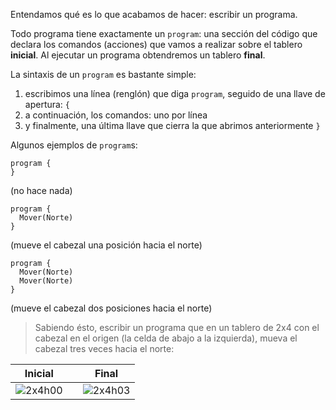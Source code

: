 Entendamos qué es lo que acabamos de hacer: escribir un programa.

Todo programa tiene exactamente un `program`: una sección del código que declara los comandos (acciones) que vamos a realizar sobre el tablero **inicial**. Al ejecutar un programa obtendremos un tablero **final**.

La sintaxis de un `program` es bastante simple:

1. escribimos una línea (renglón) que diga `program`, seguido de una llave de apertura: `{`
1. a continuación, los comandos: uno por línea
1. y finalmente, una última llave que cierra la que abrimos anteriormente `}`

Algunos ejemplos de `program`s:


```puppet
program {
}
```

(no hace nada)


```puppet
program {
  Mover(Norte)
}
```

(mueve el cabezal una posición hacia el norte)

```puppet
program {
  Mover(Norte)
  Mover(Norte)
}
```

(mueve el cabezal dos posiciones hacia el norte)

> Sabiendo ésto, escribir un programa que en un tablero de 2x4 con el cabezal en el origen (la celda de abajo a la izquierda), mueva el cabezal tres veces hacia el norte:

| Inicial |   | Final |
|:-------:|:-:|:-----:|
|![2x4h00](https://raw.githubusercontent.com/sagrado-corazon-alcal/mumuki-fundamentos-gobstones-guia-1-primeros-programas/master/2x4h00.png)|<i class="fa fa-arrow-right"></i>|![2x4h03](https://raw.githubusercontent.com/sagrado-corazon-alcal/mumuki-fundamentos-gobstones-guia-1-primeros-programas/master/2x4h03.png)|
